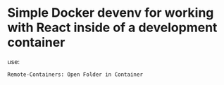 # Simple Docker devenv for working with React inside of a development container

use:

```
Remote-Containers: Open Folder in Container
```
